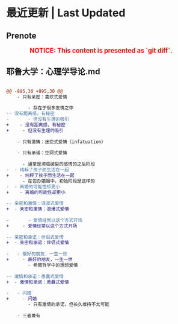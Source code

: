 # 最近更新 | Last Updated

## Prenote

<p style="font-size: larger; font-weight: bold; color: red; text-align: center;">NOTICE: This content is presented as `git diff`.</p>


## 耶鲁大学：心理学导论.md

```diff

@@ -895,30 +895,30 @@
 	- 只有亲密：喜欢式爱情
 
 		- 存在于很多友情之中
-- 没有距离感，有秘密
-		- 但没有生理的吸引
+    - 没有距离感，有秘密
+	  - 但没有生理的吸引
 		
 	- 只有激情：迷恋式爱情（infatuation）
 
 	- 只有承诺：空洞式爱情
 
 	  - 通常是濒临破裂的感情的之后阶段
-  - 纯粹了孩子而生活在一起
+    - 纯粹了孩子而生活在一起
 	  - 在包办婚姻中，初始阶段是这样的
-  - 离婚的可能性却更小
+    - 离婚的可能性却更小
 	
-- 亲密和激情：浪漫式爱情
+  - 亲密和激情：浪漫式爱情
 	
-		- 爱情经常以这个方式开场
+	  - 爱情经常以这个方式开场
 		
-- 亲密和承诺：伴侣式爱情
+  - 亲密和承诺：伴侣式爱情
 	
-	- 最好的朋友，一生一世
+	  - 最好的朋友，一生一世
 		- 希腊哲学中的理想爱情
 		
-- 激情和承诺：愚蠢式爱情
+  - 激情和承诺：愚蠢式爱情
 	
-	- 闪婚
+	  - 闪婚
 		- 只有激情的承诺，但长久维持不太可能
 		
 	- 三者兼有
```
